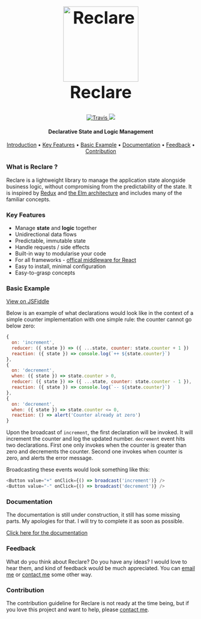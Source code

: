 <h1 align="center" style="font-size: 45px; font-weight: bolder;">
  <a
    href="https://github.com/reclarejs/reclare"><img src="https://user-images.githubusercontent.com/2817993/40689568-07d04312-63a3-11e8-8795-5d83f162c9bd.png" alt="Reclare" width="200">
  </a>
  <div>
    Reclare
  </div>
</h1>

<p align="center">
  <a href="https://travis-ci.org/reclarejs/reclare">
    <img src="https://travis-ci.org/reclarejs/reclare.svg?branch=master"
         alt="Travis">
  </a>
  <a href="https://coveralls.io/github/reclarejs/reclare?branch=master">
    <img src="https://coveralls.io/repos/github/reclarejs/reclare/badge.svg?branch=master">
  </a>
</p>

<h4 align="center">Declarative State and Logic Management</h4>

<p align="center">
  <a href="#what-is-reclare">Introduction</a> •
  <a href="#key-features">Key Features</a> •
  <a href="#basic-example">Basic Example</a> •
  <a href="#basic-example">Documentation</a> •
  <a href="#contribution">Feedback</a> •
  <a href="#contribution">Contribution</a>
</p>


### What is Reclare ?

Reclare is a lightweight library to manage the application state alongside business logic, without compromising from the predictability of the state. It is inspired by [Redux](https://redux.js.org/) and [the Elm architecture](https://guide.elm-lang.org/architecture/) and includes many of the familiar concepts.


### Key Features

* Manage **state** and **logic** together
* Unidirectional data flows
* Predictable, immutable state
* Handle requests / side effects
* Built-in way to modularise your code
* For all frameworks - [offical middleware for React](https://github.com/reclarejs/react-reclare)
* Easy to install, minimal configuration
* Easy-to-grasp concepts


### Basic Example

[View on JSFiddle](https://jsfiddle.net/oguzgelal/r89vzhuq/)

Below is an example of what declarations would look like in the context of a simple counter implementation with one simple rule: the counter cannot go below zero:

```javascript
{
  on: 'increment',
  reducer: ({ state }) => ({ ...state, counter: state.counter + 1 })
  reaction: ({ state }) => console.log(`++ ${state.counter}`)
},
{
  on: 'decrement',
  when: ({ state }) => state.counter > 0,
  reducer: ({ state }) => ({ ...state, counter: state.counter - 1 }),
  reaction: ({ state }) => console.log(`-- ${state.counter}`)
},
{
  on: 'decrement',
  when: ({ state }) => state.counter <= 0,
  reaction: () => alert('Counter already at zero')
}

```

Upon the broadcast of `increment`, the first declaration will be invoked. It will increment the counter and log the updated number. `decrement` event hits two declarations. First one only invokes when the counter is greater than zero and decrements the counter. Second one invokes when counter is zero, and alerts the error message.

Broadcasting these events would look something like this:

```javascript
<Button value="+" onClick={() => broadcast('increment')} />
<Button value="-" onClick={() => broadcast('decrement')} />
```


### Documentation

The documentation is still under construction, it still has some missing parts. My apologies for that. I will try to complete it as soon as possible.

[Click here for the documentation](https://docs.reclare.io)


### Feedback

What do you think about Reclare? Do you have any ideas? I would love to hear them, and kind of feedback would be much appreciated. You can [email me](mailto:o.gelal77@gmail.com) or [contact me](https://oguzgelal.com) some other way.


### Contribution

The contribution guideline for Reclare is not ready at the time being, but if you love this project and want to help, please [contact me](mailto:o.gelal77@gmail.com).
